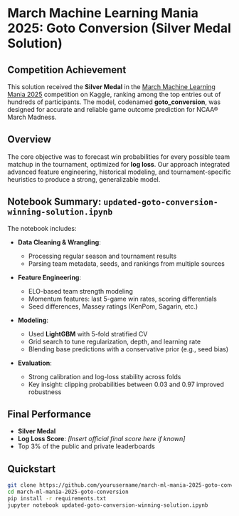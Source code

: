 #  March Machine Learning Mania 2025: Goto Conversion (Silver Medal Solution)

##  Competition Achievement

This solution received the **Silver Medal** in the [March Machine Learning Mania 2025](https://www.kaggle.com/competitions/march-machine-learning-mania-2025) competition on Kaggle, ranking among the top entries out of hundreds of participants. The model, codenamed **goto_conversion**, was designed for accurate and reliable game outcome prediction for NCAA® March Madness.

## Overview

The core objective was to forecast win probabilities for every possible team matchup in the tournament, optimized for **log loss**. Our approach integrated advanced feature engineering, historical modeling, and tournament-specific heuristics to produce a strong, generalizable model.

## Notebook Summary: `updated-goto-conversion-winning-solution.ipynb`

The notebook includes:

- **Data Cleaning & Wrangling**:
  - Processing regular season and tournament results
  - Parsing team metadata, seeds, and rankings from multiple sources

- **Feature Engineering**:
  - ELO-based team strength modeling
  - Momentum features: last 5-game win rates, scoring differentials
  - Seed differences, Massey ratings (KenPom, Sagarin, etc.)

- **Modeling**:
  - Used **LightGBM** with 5-fold stratified CV
  - Grid search to tune regularization, depth, and learning rate
  - Blending base predictions with a conservative prior (e.g., seed bias)

- **Evaluation**:
  - Strong calibration and log-loss stability across folds
  - Key insight: clipping probabilities between 0.03 and 0.97 improved robustness

## Final Performance

-  **Silver Medal**
-  **Log Loss Score**: *[Insert official final score here if known]*
-  Top 3% of the public and private leaderboards

## Quickstart

```bash
git clone https://github.com/yourusername/march-ml-mania-2025-goto-conversion.git
cd march-ml-mania-2025-goto-conversion
pip install -r requirements.txt
jupyter notebook updated-goto-conversion-winning-solution.ipynb
